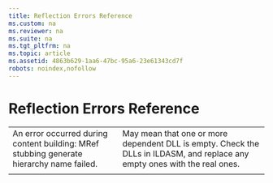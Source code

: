 ```yaml
---
title: Reflection Errors Reference
ms.custom: na
ms.reviewer: na
ms.suite: na
ms.tgt_pltfrm: na
ms.topic: article
ms.assetid: 4863b629-1aa6-47bc-95a6-23e61343cd7f
robots: noindex,nofollow
---
```

# Reflection Errors Reference


|||
|-|-|
|An error occurred during content building: MRef stubbing generate hierarchy name failed.|May mean that one or more dependent DLL is empty. Check the DLLs in ILDASM, and replace any empty ones with the real ones.|
|||
